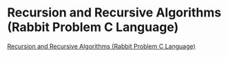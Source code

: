 # Recursion and Recursive Algorithms (Rabbit Problem C Language)
[Recursion and Recursive Algorithms (Rabbit Problem C Language)](https://aiwithcloud.com/2022/09/16/recursion_and_recursive_algorithms_rabbit_problem_c_language/)